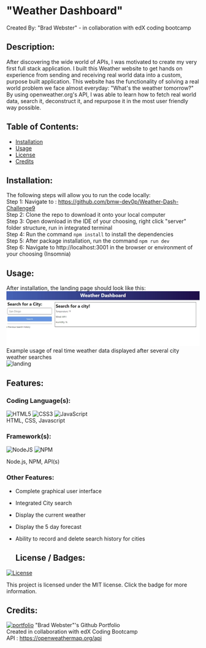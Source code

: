 # "Weather Dashboard" 
  Created By: "Brad Webster" - in collaboration with edX coding bootcamp
  ## Description:
  After discovering the wide world of APIs, I was motivated to create my very first full stack application.
  I built this Weather website to get hands on experience from sending and receiving real world data into a custom, purpose built application.
  This website has the functionality of solving a real world problem we face almost everyday: "What's the weather tomorrow?"
  By using openweather.org's API, I was able to learn how to fetch real world data, search it, deconstruct it, and repurpose it in the most user friendly way possible.
  ## Table of Contents:
  * [Installation](#installation)
  * [Usage](#usage)
  * [License](#license)
  * [Credits](#credits)
  ## Installation: 
  The following steps will allow you to run the code locally:
  <br/>Step 1: Navigate to : https://github.com/bmw-dev0p/Weather-Dash-Challenge9
  <br/>Step 2: Clone the repo to download it onto your local computer
  <br/>Step 3: Open download in the IDE of your choosing, right click "server" folder structure, run in integrated terminal
  <br/>Step 4: Run the command ```npm install``` to install the dependencies
  <br/>Step 5: After package installation, run the command ```npm run dev```
  <br/>Step 6: Navigate to http://localhost:3001 in the browser or environment of your choosing (Insomnia)
  ## Usage:
  After installation, the landing page should look like this:
  <br/>![landing](https://github.com/bmw-dev0p/Weather-Dash-Challenge9/blob/main/assets/1.jpg?raw=true)
  <br/> Example usage of real time weather data displayed after several city weather searches
  <br/>![landing]()
  ## Features:
  ### Coding Language(s): 
![HTML5](https://img.shields.io/badge/html5-%23E34F26.svg?style=for-the-badge&logo=html5&logoColor=white)
![CSS3](https://img.shields.io/badge/css3-%231572B6.svg?style=for-the-badge&logo=css3&logoColor=white)
![JavaScript](https://img.shields.io/badge/javascript-%23323330.svg?style=for-the-badge&logo=javascript&logoColor=%23F7DF1E) 
<br/>HTML, CSS, Javascript 
### Framework(s): 
![NodeJS](https://img.shields.io/badge/node.js-6DA55F?style=for-the-badge&logo=node.js&logoColor=white)
![NPM](https://img.shields.io/badge/NPM-%23CB3837.svg?style=for-the-badge&logo=npm&logoColor=white)
 
Node.js, NPM, API(s) 
### Other Features: 
- Complete graphical user interface
- Integrated City search
- Display the current weather
- Display the 5 day forecast 
- Ability to record and delete search history for cities

  ## License / Badges:
[![License](https://img.shields.io/badge/License-MIT-blue.svg)](https://opensource.org/licenses/MIT) 
    
This project is licensed under the MIT license. Click the badge for more information.
  ## Credits:
[![portfolio](https://img.shields.io/badge/my_portfolio-000?style=for-the-badge&logo=ko-fi&logoColor=white)](https://github.com/bmw-dev0p)
"Brad Webster"'s Github Portfolio
<br/>Created in collaboration with edX Coding Bootcamp
<br/>API : https://openweathermap.org/api
  